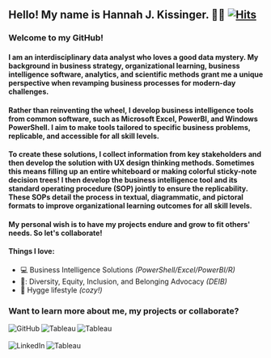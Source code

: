 ## Hello! My name is Hannah J. Kissinger. :woman_technologist: [![Hits](https://hits.seeyoufarm.com/api/count/incr/badge.svg?url=https%3A%2F%2Fgithub.com%2Fhjkissinger&count_bg=%23A384AC&title_bg=%23626682&icon=&icon_color=%23E7E7E7&title=Hits&edge_flat=false)][GitPage]

### Welcome to my GitHub!

#### I am an interdisciplinary data analyst who loves a good data mystery. My background in business strategy, organizational learning, business intelligence software, analytics, and scientific methods grant me a unique perspective when revamping business processes for modern-day challenges. 

#### Rather than reinventing the wheel, I develop business intelligence tools from common software, such as Microsoft Excel, PowerBI, and Windows PowerShell. I aim to make tools tailored to specific business problems, replicable, and accessible for all skill levels. 

#### To create these solutions, I collect information from key stakeholders and then develop the solution with UX design thinking methods. Sometimes this means filling up an entire whiteboard or making colorful sticky-note decision trees! I then develop the business intelligence tool and its standard operating procedure (SOP) jointly to ensure the replicability. These SOPs detail the process in textual, diagrammatic, and pictoral formats to improve organizational learning outcomes for all skill levels.

#### My personal wish is to have my projects endure and grow to fit others' needs. So let's collaborate! 

#### Things I love:
- :computer: Business Intelligence Solutions *(PowerShell/Excel/PowerBI/R)*
- 🌈: Diversity, Equity, Inclusion, and Belonging Advocacy *(DEIB)*
- :yarn: Hygge lifestyle *(cozy!)*

### Want to learn more about me, my projects or collaborate?

[<img align="left" alt="GitHub" src="https://img.shields.io/badge/GitHub-100000?style=for-the-badge&logo=github&logoColor=white" />][github]
[<img align="left" alt="Tableau" src="https://img.shields.io/badge/website-000000?style=for-the-badge&logo=About.me&logoColor=white" />][website]
[<img align="left" alt="Tableau" src="https://img.shields.io/badge/Medium-12100E?style=for-the-badge&logo=medium&logoColor=white" />][medium]
<br><br>
[<img align="left" alt="LinkedIn" src="https://img.shields.io/badge/linkedin-%230077B5.svg?&style=for-the-badge&logo=linkedin&logoColor=white" />][linkedin]
[<img align="left" alt="Tableau" src="https://img.shields.io/badge/-Tableau-orange?style=for-the-badge&logo=tableau&logoColor=white" />][tableau]


[GitPage]: https://github.com/hjkissinger/
[github]: https://github.com/hjkissinger
[linkedin]: https://www.linkedin.com/in/hjkissinger
[tableau]: https://public.tableau.com/app/profile/hannah.kissinger6750
[website]: https://hjkissinger.github.io/
[medium]: https://medium.com/@hjkissinger

